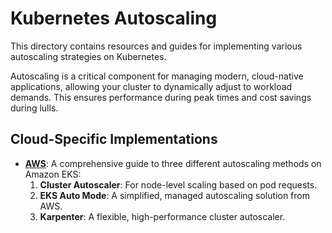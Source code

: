 # Kubernetes Autoscaling

This directory contains resources and guides for implementing various autoscaling strategies on Kubernetes.

Autoscaling is a critical component for managing modern, cloud-native applications, allowing your cluster to dynamically adjust to workload demands. This ensures performance during peak times and cost savings during lulls.

## Cloud-Specific Implementations

*   **[AWS](./aws/README.md)**: A comprehensive guide to three different autoscaling methods on Amazon EKS:
    1.  **Cluster Autoscaler**: For node-level scaling based on pod requests.
    2.  **EKS Auto Mode**: A simplified, managed autoscaling solution from AWS.
    3.  **Karpenter**: A flexible, high-performance cluster autoscaler.
